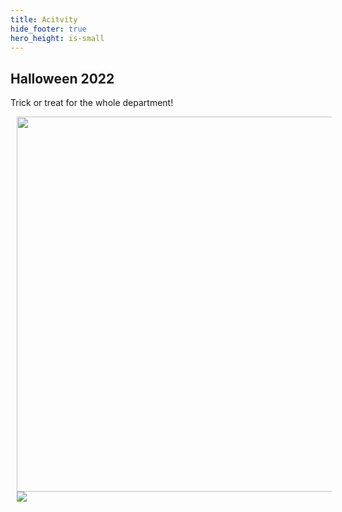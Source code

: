 ```yaml
---
title: Acitvity
hide_footer: true
hero_height: is-small
---
```



## Halloween 2022
Trick or treat for the whole department! 


<img src="../img/2022_halloween.jpg" align="left" hspace="10" width="600px">

<img src="../img/2022_halloween_deco.jpg" align="left" hspace="10">

